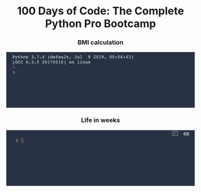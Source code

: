 
<h1 align="center">100 Days of Code: The Complete Python Pro Bootcamp
</h1>
<h3 align="center">BMI calculation</h3>
<img width="" src="bmi_calc.gif " align="center" alt="gif" />
<h3 align="center">Life in weeks</h3>
<img width="" src="life_in_weeks.gif " align="center" alt="gif" />
